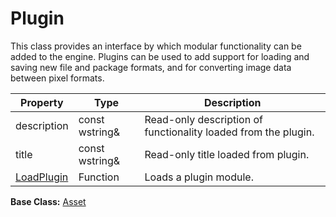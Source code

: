 # Plugin #

This class provides an interface by which modular functionality can be added to the engine. Plugins can be used to add support for loading and saving new file and package formats, and for converting image data between pixel formats.

| Property | Type | Description |
| ----- | ----- | ----- |
| description | const wstring& | Read-only description of functionality loaded from the plugin. |
| title | const wstring& | Read-only title loaded from plugin. |
| [LoadPlugin](API_LoadPlugin.md) | Function | Loads a plugin module. |

**Base Class:** [Asset](API_Asset.md)
